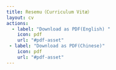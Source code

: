 ```yaml
---
title: Resemu（Curriculum Vitæ）
layout: cv
actions:
  - label: "Download as PDF(English) "
    icon: pdf
    url: "#pdf-asset" 
 - label: "Download as PDF(Chinese)"
    icon: pdf
    url: "#pdf-asset"
---
```


